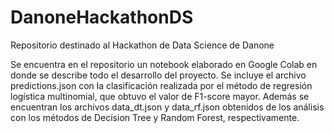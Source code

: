 # DanoneHackathonDS
Repositorio destinado al Hackathon de Data Science de Danone

Se encuentra en el repositorio un notebook elaborado en Google Colab en donde se describe todo el desarrollo del proyecto.
Se incluye el archivo predictions.json con la clasificación realizada por el método de regresión logística multinomial, que obtuvo el valor de F1-score mayor. Además se encuentran los archivos data_dt.json y data_rf.json obtenidos de los análisis con los métodos de Decision Tree y Random Forest, respectivamente.
